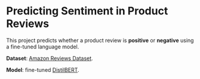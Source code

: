# Predicting Sentiment in Product Reviews

This project predicts whether a product review is **positive** or **negative** using a fine-tuned language model.

**Dataset**: [Amazon Reviews Dataset](https://www.kaggle.com/datasets/kritanjalijain/amazon-reviews).

**Model**: fine-tuned [DistilBERT](https://huggingface.co/docs/transformers/model_doc/distilbert).
